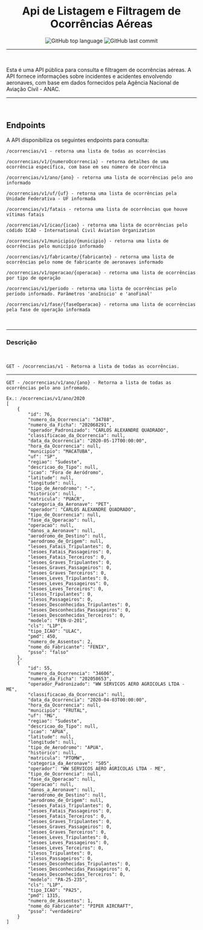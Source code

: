 <h1 align="center"> Api de Listagem e Filtragem de Ocorrências Aéreas </h1>

<div align="center">

![GitHub top language](https://img.shields.io/github/languages/top/Wandersonrp/incidentes-aereos-dados-abertos?style=plastic) ![GitHub last commit](https://img.shields.io/github/last-commit/Wandersonrp/incidentes-aereos-dados-abertos?style=plastic)
</div>


<hr>
<br>

Esta é uma API pública para consulta e filtragem de ocorrências aéreas. A API fornece informações sobre incidentes e acidentes envolvendo aeronaves, com base em dados fornecidos pela Agência Nacional de Aviação Civil - ANAC.

<hr>
<br>

## Endpoints

A API disponibiliza os seguintes endpoints para consulta:
```
/ocorrencias/v1 - retorna uma lista de todas as ocorrências
```
```
/ocorrencias/v1/{numeroOcorrencia} - retorna detalhes de uma ocorrência específica, com base em seu número de ocorrência
```
```
/ocorrencias/v1/ano/{ano} - retorna uma lista de ocorrências pelo ano informado
```
```
/ocorrencias/v1/uf/{uf} - retorna uma lista de ocorrências pela Unidade Federativa - UF informada
```
```
/ocorrencias/v1/fatais - retorna uma lista de ocorrências que houve vítimas fatais
```
```
/ocorrencias/v1/icao/{icao} - retorna uma lista de ocorrências pelo códido ICAO - International Civil Aviation Organization
```
```
/ocorrencias/v1/municipio/{municipio} - retorna uma lista de ocorrências pelo município informado
```
```
/ocorrencias/v1/fabricante/{fabricante} - retorna uma lista de ocorrências pelo nome de fabricante de aeronaves informado
```
```
/ocorrencias/v1/operacao/{operacao} - retorna uma lista de ocorrências por tipo de operação
```
```
/ocorrencias/v1/periodo - retorna uma lista de ocorrências pelo período informado. Parâmetros 'anoInicio' e 'anoFinal'
```
```
/ocorrencias/v1/fase/{faseOperacao} - retorna uma lista de ocorrências pela fase de operação informada
```

<br>
<hr>

### Descrição
<br>

```
GET - /ocorrencias/v1 - Retorna a lista de todas as ocorrências.
```

<hr>

```
GET - /ocorrencias/v1/ano/{ano} - Retorna a lista de todas as ocorrências pelo ano infromado.

Ex.: /ocorrencias/v1/ano/2020
[
    {
        "id": 76,
        "numero_da_Ocorrencia": "34788",
        "numero_da_Ficha": "202068291",
        "operador_Padronizado": "CARLOS ALEXANDRE QUADRADO",
        "classificacao_da_Ocorrencia": null,
        "data_da_Ocorrencia": "2020-05-17T00:00:00",
        "hora_da_Ocorrencia": null,
        "municipio": "MACATUBA",
        "uf": "SP",
        "regiao": "Sudeste",
        "descricao_do_Tipo": null,
        "icao": "Fora de Aeródromo",
        "latitude": null,
        "longitude": null,
        "tipo_de_Aerodromo": "-",
        "historico": null,
        "matricula": "PUACR",
        "categoria_da_Aeronave": "PET",
        "operador": "CARLOS ALEXANDRE QUADRADO",
        "tipo_de_Ocorrencia": null,
        "fase_da_Operacao": null,
        "operacao": null,
        "danos_a_Aeronave": null,
        "aerodromo_de_Destino": null,
        "aerodromo_de_Origem": null,
        "lesoes_Fatais_Tripulantes": 0,
        "lesoes_Fatais_Passageiros": 0,
        "lesoes_Fatais_Terceiros": 0,
        "lesoes_Graves_Tripulantes": 0,
        "lesoes_Graves_Passageiros": 0,
        "lesoes_Graves_Terceiros": 0,
        "lesoes_Leves_Tripulantes": 0,
        "lesoes_Leves_Passageiros": 0,
        "lesoes_Leves_Terceiros": 0,
        "ilesos_Tripulantes": 0,
        "ilesos_Passageiros": 0,
        "lesoes_Desconhecidas_Tripulantes": 0,
        "lesoes_Desconhecidas_Passageiros": 0,
        "lesoes_Desconhecidas_Terceiros": 0,
        "modelo": "FEN-U-201",
        "cls": "L1P",
        "tipo_ICAO": "ULAC",
        "pmd": 450,
        "numero_de_Assentos": 2,
        "nome_do_Fabricante": "FENIX",
        "psso": "falso"
    },
    {
        "id": 55,
        "numero_da_Ocorrencia": "34606",
        "numero_da_Ficha": "202058653",
        "operador_Padronizado": "WW SERVICOS AERO AGRICOLAS LTDA - ME",
        "classificacao_da_Ocorrencia": null,
        "data_da_Ocorrencia": "2020-04-03T00:00:00",
        "hora_da_Ocorrencia": null,
        "municipio": "FRUTAL",
        "uf": "MG",
        "regiao": "Sudeste",
        "descricao_do_Tipo": null,
        "icao": "APUA",
        "latitude": null,
        "longitude": null,
        "tipo_de_Aerodromo": "APUA",
        "historico": null,
        "matricula": "PTOMW",
        "categoria_da_Aeronave": "S05",
        "operador": "WW SERVICOS AERO AGRICOLAS LTDA - ME",
        "tipo_de_Ocorrencia": null,
        "fase_da_Operacao": null,
        "operacao": null,
        "danos_a_Aeronave": null,
        "aerodromo_de_Destino": null,
        "aerodromo_de_Origem": null,
        "lesoes_Fatais_Tripulantes": 0,
        "lesoes_Fatais_Passageiros": 0,
        "lesoes_Fatais_Terceiros": 0,
        "lesoes_Graves_Tripulantes": 0,
        "lesoes_Graves_Passageiros": 0,
        "lesoes_Graves_Terceiros": 0,
        "lesoes_Leves_Tripulantes": 0,
        "lesoes_Leves_Passageiros": 0,
        "lesoes_Leves_Terceiros": 0,
        "ilesos_Tripulantes": 0,
        "ilesos_Passageiros": 0,
        "lesoes_Desconhecidas_Tripulantes": 0,
        "lesoes_Desconhecidas_Passageiros": 0,
        "lesoes_Desconhecidas_Terceiros": 0,
        "modelo": "PA-25-235",
        "cls": "L1P",
        "tipo_ICAO": "PA25",
        "pmd": 1315,
        "numero_de_Assentos": 1,
        "nome_do_Fabricante": "PIPER AIRCRAFT",
        "psso": "verdadeiro"
    }
]    
```
